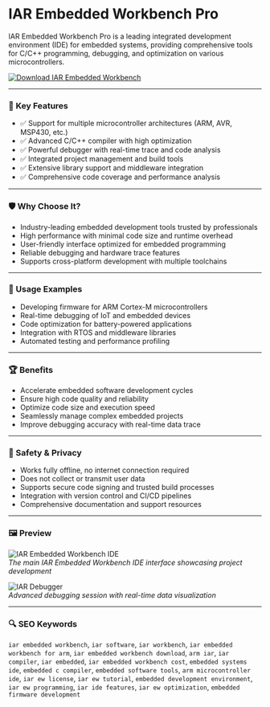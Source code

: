 # IAR Embedded Workbench Pro

IAR Embedded Workbench Pro is a leading integrated development environment (IDE) for embedded systems, providing comprehensive tools for C/C++ programming, debugging, and optimization on various microcontrollers.

[![Download IAR Embedded Workbench](https://img.shields.io/badge/Download-IAR%20Embedded%20Workbench-blueviolet)](#)

---

### 🎯 Key Features

- ✅ Support for multiple microcontroller architectures (ARM, AVR, MSP430, etc.)  
- ✅ Advanced C/C++ compiler with high optimization  
- ✅ Powerful debugger with real-time trace and code analysis  
- ✅ Integrated project management and build tools  
- ✅ Extensive library support and middleware integration  
- ✅ Comprehensive code coverage and performance analysis  

---

### 🛡 Why Choose It?

- Industry-leading embedded development tools trusted by professionals  
- High performance with minimal code size and runtime overhead  
- User-friendly interface optimized for embedded programming  
- Reliable debugging and hardware trace features  
- Supports cross-platform development with multiple toolchains  

---

### 🧪 Usage Examples

- Developing firmware for ARM Cortex-M microcontrollers  
- Real-time debugging of IoT and embedded devices  
- Code optimization for battery-powered applications  
- Integration with RTOS and middleware libraries  
- Automated testing and performance profiling  

---

### 🏆 Benefits

- Accelerate embedded software development cycles  
- Ensure high code quality and reliability  
- Optimize code size and execution speed  
- Seamlessly manage complex embedded projects  
- Improve debugging accuracy with real-time data trace  

---

### 🔐 Safety & Privacy

- Works fully offline, no internet connection required  
- Does not collect or transmit user data  
- Supports secure code signing and trusted build processes  
- Integration with version control and CI/CD pipelines  
- Comprehensive documentation and support resources  

---

### 🖼 Preview

![IAR Embedded Workbench IDE](https://i.ytimg.com/vi/-C2MjbJXAyw/maxresdefault.jpg)  
*The main IAR Embedded Workbench IDE interface showcasing project development*

![IAR Debugger](https://data.embeddedcomputing.com/uploads/resize/1256/756/external/data.embeddedcomputing.com/uploads/articles/primary_images/1614644518.jpg)  
*Advanced debugging session with real-time data visualization*

---

### 🔍 SEO Keywords

`iar embedded workbench`, `iar software`, `iar workbench`, `iar embedded workbench for arm`, `iar embedded workbench download`, `arm iar`, `iar compiler`, `iar embedded`, `iar embedded workbench cost`, `embedded systems ide`, `embedded c compiler`, `embedded software tools`, `arm microcontroller ide`, `iar ew license`, `iar ew tutorial`, `embedded development environment`, `iar ew programming`, `iar ide features`, `iar ew optimization`, `embedded firmware development`
